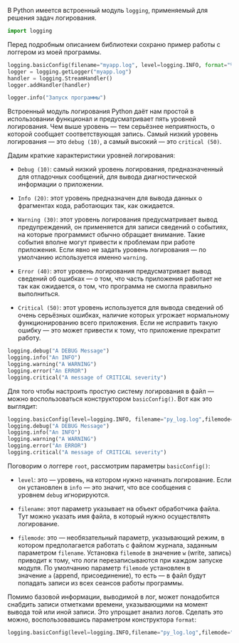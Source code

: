 В Python имеется встроенный модуль `logging`, применяемый для решения задач логирования.
```python
import logging
```

Перед подробным описанием библиотеки сохраню пример работы с логгером из моей программы.
```python
logging.basicConfig(filename="myapp.log", level=logging.INFO, format="%(asctime)s %(levelname)s %(message)s")
logger = logging.getLogger("myapp.log")
handler = logging.StreamHandler()
logger.addHandler(handler)

logger.info("Запуск программы")
```

Встроенный модуль логирования Python даёт нам простой в использовании функционал и предусматривает пять уровней логирования. Чем выше уровень — тем серьёзнее неприятность, о которой сообщает соответствующая запись. Самый низкий уровень логирования — это `debug (10)`, а самый высокий — это `critical (50)`.

Дадим краткие характеристики уровней логирования:

- `Debug (10)`: самый низкий уровень логирования, предназначенный для отладочных сообщений, для вывода диагностической информации о приложении.
    
- `Info (20)`: этот уровень предназначен для вывода данных о фрагментах кода, работающих так, как ожидается.
    
- `Warning (30)`: этот уровень логирования предусматривает вывод предупреждений, он применяется для записи сведений о событиях, на которые программист обычно обращает внимание. Такие события вполне могут привести к проблемам при работе приложения. Если явно не задать уровень логирования — по умолчанию используется именно `warning`.
    
- `Error (40)`: этот уровень логирования предусматривает вывод сведений об ошибках — о том, что часть приложения работает не так как ожидается, о том, что программа не смогла правильно выполниться.
    
- `Critical (50)`: этот уровень используется для вывода сведений об очень серьёзных ошибках, наличие которых угрожает нормальному функционированию всего приложения. Если не исправить такую ошибку — это может привести к тому, что приложение прекратит работу.
```python
logging.debug("A DEBUG Message")
logging.info("An INFO")
logging.warning("A WARNING")
logging.error("An ERROR")
logging.critical("A message of CRITICAL severity")
```

Для того чтобы настроить простую систему логирования в файл — можно воспользоваться конструктором `basicConfig()`. Вот как это выглядит:

```python
logging.basicConfig(level=logging.INFO, filename="py_log.log",filemode="w")
logging.debug("A DEBUG Message")
logging.info("An INFO")
logging.warning("A WARNING")
logging.error("An ERROR")
logging.critical("A message of CRITICAL severity")
```

Поговорим о логгере `root`, рассмотрим параметры `basicConfig()`:

- `level`: это — уровень, на котором нужно начинать логирование. Если он установлен в `info` — это значит, что все сообщения с уровнем `debug` игнорируются.
    
- `filename`: этот параметр указывает на объект обработчика файла. Тут можно указать имя файла, в который нужно осуществлять логирование.
    
- `filemode`: это — необязательный параметр, указывающий режим, в котором предполагается работать с файлом журнала, заданным параметром `filename`. Установка `filemode` в значение `w` (write, запись) приводит к тому, что логи перезаписываются при каждом запуске модуля. По умолчанию параметр `filemode` установлен в значение `a` (append, присоединение), то есть — в файл будут попадать записи из всех сеансов работы программы.

Помимо базовой информации, выводимой в лог, может понадобится снабдить записи отметками времени, указывающими на момент вывода той или иной записи. Это упрощает анализ логов. Сделать это можно, воспользовавшись параметром конструктора `format`:

```python
logging.basicConfig(level=logging.INFO,filename="py_log.log",filemode="w",format="%(asctime)s %(levelname)s %(message)s")
```